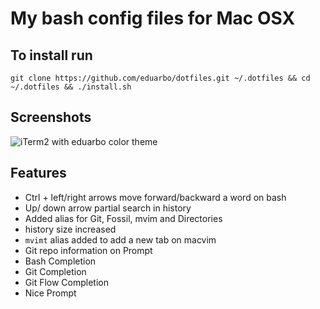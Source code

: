 My bash config files for Mac OSX
================================

To install run
--------------
    git clone https://github.com/eduarbo/dotfiles.git ~/.dotfiles && cd ~/.dotfiles && ./install.sh

Screenshots
-----------
![iTerm2 with eduarbo color theme](https://img.skitch.com/20110925-dt884m6bwnnqwc5dsrt2td4anc.png)

Features
--------
* Ctrl + left/right arrows move forward/backward a word on bash
* Up/ down arrow partial search in history
* Added alias for Git, Fossil, mvim and Directories
* history size increased
* `mvimt` alias added to add a new tab on macvim
* Git repo information on Prompt
* Bash Completion
* Git Completion
* Git Flow Completion
* Nice Prompt

